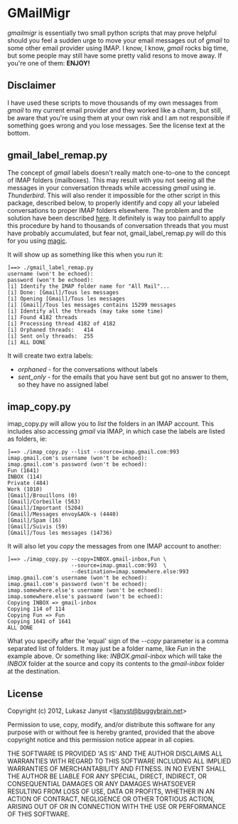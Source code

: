 GMailMigr
=========

*gmailmigr* is essentially two small python scripts that may prove helpful
should you feel a sudden urge to move your email messages out of *gmail* to
some other email provider using IMAP. I know, I know, *gmail* rocks big
time, but some people may still have some pretty valid resons to move away.
If you're one of them: **ENJOY!**

Disclaimer
----------

I have used these scripts to move thousands of my own messages from *gmail*
to my current email provider and they worked like a charm, but still, be
aware that you're using them at your own risk and I am not responsible if
something goes wrong and you lose messages. See the license text at the bottom.

gmail_label_remap.py
--------------------
The concept of *gmail* labels doesn't really match one-to-one to the concept
of IMAP folders (mailboxes). This may result with you not seeing all the
messages in your conversation threads while accessing *gmail* using ie.
*Thunderbird*. This will also render it impossible for the other script in
this package, described below, to properly identify and copy all your
labeled conversations to proper IMAP folders elsewhere. The problem and the
solution have been described [here](http://goo.gl/ac5eD). It definitely
is way too painfull to apply this procedure by hand to thousands of
conversation threads that you must have probably accumulated, but fear not,
gmail_label_remap.py will do this for you using
[magic](https://developers.google.com/google-apps/gmail/imap_extensions).

It will show up as something like this when you run it:

    ]==> ./gmail_label_remap.py
    username (won't be echoed): 
    password (won't be echoed):
    [i] Identify the IMAP folder name for "All Mail"...
    [i] Done: [Gmail]/Tous les messages
    [i] Opening [Gmail]/Tous les messages
    [i] [Gmail]/Tous les messages contains 15299 messages
    [i] Identify all the threads (may take some time)
    [i] Found 4182 threads
    [i] Processing thread 4182 of 4182 
    [i] Orphaned threads:   414
    [i] Sent only threads:  255
    [i] ALL DONE

It will create two extra labels:

 * *orphaned*  - for the conversations without labels
 * *sent_only* - for the emails that you have sent but got no answer
    to them, so they have no assigned label

imap_copy.py
------------
imap_copy.py will allow you to *list* the folders in an IMAP account. This
includes also accessing *gmail* via IMAP, in which case the labels are listed
as folders, ie:

    ]==> ./imap_copy.py --list --source=imap.gmail.com:993
    imap.gmail.com's username (won't be echoed): 
    imap.gmail.com's password (won't be echoed): 
    Fun (1641)
    INBOX (114)
    Private (484)
    Work (1010)
    [Gmail]/Brouillons (0)
    [Gmail]/Corbeille (563)
    [Gmail]/Important (5204)
    [Gmail]/Messages envoy&AOk-s (4440)
    [Gmail]/Spam (16)
    [Gmail]/Suivis (59)
    [Gmail]/Tous les messages (14736)

It will also let you *copy* the messages from one IMAP account to another:

    ]==> ./imap_copy.py --copy=INBOX.gmail-inbox,Fun \
                        --source=imap.gmail.com:993  \
                        --destination=imap.somewhere.else:993
    imap.gmail.com's username (won't be echoed): 
    imap.gmail.com's password (won't be echoed): 
    imap.somewhere.else's username (won't be echoed): 
    imap.somewhere.else's password (won't be echoed): 
    Copying INBOX => gmail-inbox
    Copying 114 of 114 
    Copying Fun => Fun
    Copying 1641 of 1641
    ALL DONE

What you specify after the 'equal' sign of the *--copy* parameter is a comma
separated list of folders. It may just be a folder name, like *Fun* in the
example above. Or something like: *INBOX.gmail-inbox* which will take the
*INBOX* folder at the source and copy its contents to the *gmail-inbox*
folder at the destination.

License
-------

Copyright (c) 2012, Lukasz Janyst &lt;ljanyst@buggybrain.net&gt;

Permission to use, copy, modify, and/or distribute this software for any
purpose with or without fee is hereby granted, provided that the above
copyright notice and this permission notice appear in all copies.

THE SOFTWARE IS PROVIDED 'AS IS' AND THE AUTHOR DISCLAIMS ALL WARRANTIES
WITH REGARD TO THIS SOFTWARE INCLUDING ALL IMPLIED WARRANTIES OF
MERCHANTABILITY AND FITNESS. IN NO EVENT SHALL THE AUTHOR BE LIABLE FOR
ANY SPECIAL, DIRECT, INDIRECT, OR CONSEQUENTIAL DAMAGES OR ANY DAMAGES
WHATSOEVER RESULTING FROM LOSS OF USE, DATA OR PROFITS, WHETHER IN AN
ACTION OF CONTRACT, NEGLIGENCE OR OTHER TORTIOUS ACTION, ARISING OUT OF
OR IN CONNECTION WITH THE USE OR PERFORMANCE OF THIS SOFTWARE.
